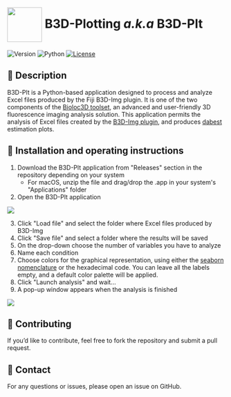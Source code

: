 <h1><img align="center" height="80" src="https://github.com/Bioloc3D/B3D-Plt/blob/main/resources/logo.ico"> B3D-Plotting <em>a.k.a</em> B3D-Plt</h1>


![Version](https://img.shields.io/badge/B3D--Plt-v1.0.0-orange) ![Python](https://img.shields.io/badge/Python-3.10-blue?logo=python&logoColor=white) [![License](https://img.shields.io/badge/license-GPLv3-blue)](https://spdx.org/licenses/GPL-3.0-or-later.html)

## 📝 Description  
B3D-Plt is a Python-based application designed to process and analyze Excel files produced by the Fiji B3D-Img plugin. It is one of the two components of the [Bioloc3D toolset](https://github.com/orgs/Bioloc3D/repositories), an advanced and user-friendly 3D fluorescence imaging analysis solution. This application permits the analysis of Excel files created by the [B3D-Img plugin](https://github.com/Bioloc3D/B3D-Img), and produces [dabest](https://github.com/ACCLAB/DABEST-python) estimation plots.

## 📌 Installation and operating instructions  

1. Download the B3D-Plt application from "Releases" section in the repository depending on your system
   - For macOS, unzip the file and drag/drop the .app in your system's "Applications" folder
3. Open the B3D-Plt application

<img align="center" src="https://github.com/Bioloc3D/B3D-Plt/tree/main/resources/Interface.png">

3. Click "Load file" and select the folder where Excel files produced by B3D-Img
4. Click "Save file" and select a folder where the results will be saved
5. On the drop-down choose the number of variables you have to analyze
6. Name each condition
7. Choose colors for the graphical representation, using either the [seaborn nomenclature](https://medium.com/swlh/how-to-create-a-seaborn-palette-that-highlights-maximum-value-f614aecd706b) or the hexadecimal code. You can leave all the labels empty, and a default color palette will be applied.
8. Click "Launch analysis" and wait...
9. A pop-up window appears when the analysis is finished

<img align="center" src="https://github.com/Bioloc3D/B3D-Plt/tree/main/resources/popup.png">

## 🚀 Contributing
If you’d like to contribute, feel free to fork the repository and submit a pull request.

## 📧 Contact
For any questions or issues, please open an issue on GitHub.
